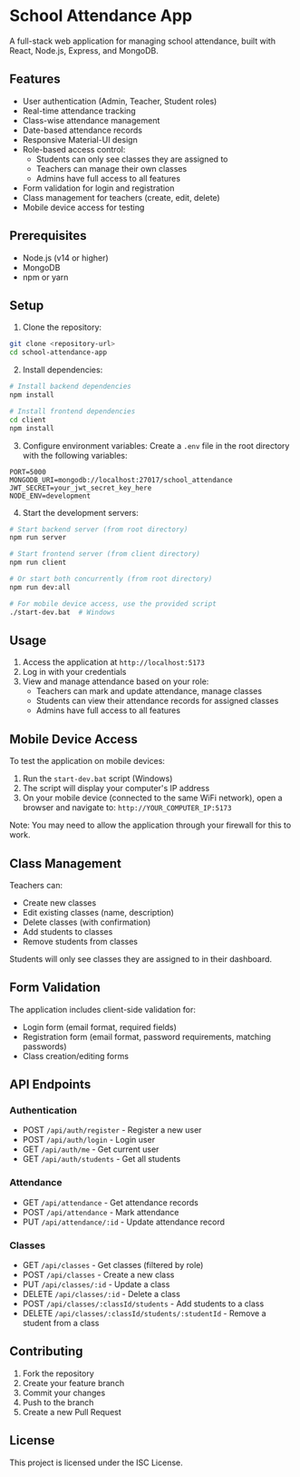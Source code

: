 # School Attendance App

A full-stack web application for managing school attendance, built with React, Node.js, Express, and MongoDB.

## Features

- User authentication (Admin, Teacher, Student roles)
- Real-time attendance tracking
- Class-wise attendance management
- Date-based attendance records
- Responsive Material-UI design
- Role-based access control:
  - Students can only see classes they are assigned to
  - Teachers can manage their own classes
  - Admins have full access to all features
- Form validation for login and registration
- Class management for teachers (create, edit, delete)
- Mobile device access for testing

## Prerequisites

- Node.js (v14 or higher)
- MongoDB
- npm or yarn

## Setup

1. Clone the repository:
```bash
git clone <repository-url>
cd school-attendance-app
```

2. Install dependencies:
```bash
# Install backend dependencies
npm install

# Install frontend dependencies
cd client
npm install
```

3. Configure environment variables:
Create a `.env` file in the root directory with the following variables:
```
PORT=5000
MONGODB_URI=mongodb://localhost:27017/school_attendance
JWT_SECRET=your_jwt_secret_key_here
NODE_ENV=development
```

4. Start the development servers:
```bash
# Start backend server (from root directory)
npm run server

# Start frontend server (from client directory)
npm run client

# Or start both concurrently (from root directory)
npm run dev:all

# For mobile device access, use the provided script
./start-dev.bat  # Windows
```

## Usage

1. Access the application at `http://localhost:5173`
2. Log in with your credentials
3. View and manage attendance based on your role:
   - Teachers can mark and update attendance, manage classes
   - Students can view their attendance records for assigned classes
   - Admins have full access to all features

## Mobile Device Access

To test the application on mobile devices:

1. Run the `start-dev.bat` script (Windows)
2. The script will display your computer's IP address
3. On your mobile device (connected to the same WiFi network), open a browser and navigate to:
   `http://YOUR_COMPUTER_IP:5173`

Note: You may need to allow the application through your firewall for this to work.

## Class Management

Teachers can:
- Create new classes
- Edit existing classes (name, description)
- Delete classes (with confirmation)
- Add students to classes
- Remove students from classes

Students will only see classes they are assigned to in their dashboard.

## Form Validation

The application includes client-side validation for:
- Login form (email format, required fields)
- Registration form (email format, password requirements, matching passwords)
- Class creation/editing forms

## API Endpoints

### Authentication
- POST `/api/auth/register` - Register a new user
- POST `/api/auth/login` - Login user
- GET `/api/auth/me` - Get current user
- GET `/api/auth/students` - Get all students

### Attendance
- GET `/api/attendance` - Get attendance records
- POST `/api/attendance` - Mark attendance
- PUT `/api/attendance/:id` - Update attendance record

### Classes
- GET `/api/classes` - Get classes (filtered by role)
- POST `/api/classes` - Create a new class
- PUT `/api/classes/:id` - Update a class
- DELETE `/api/classes/:id` - Delete a class
- POST `/api/classes/:classId/students` - Add students to a class
- DELETE `/api/classes/:classId/students/:studentId` - Remove a student from a class

## Contributing

1. Fork the repository
2. Create your feature branch
3. Commit your changes
4. Push to the branch
5. Create a new Pull Request

## License

This project is licensed under the ISC License. 